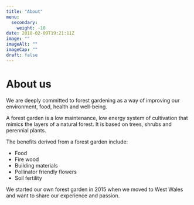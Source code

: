 ```yaml
---
title: "About"
menu: 
  secondary:
    weight: -10
date: 2018-02-09T19:21:11Z
image: ""
imageAlt: ""
imageCap: ""
draft: false
---
```


# About us

We are deeply committed to forest gardening as a way of improving our environment, food, health and well-being.

A forest garden is a low maintenance, low energy system of cultivation that mimics the layers of a natural forest. It is based on trees, shrubs and perennial plants.

The benefits derived from a forest garden include:

* Food
* Fire wood
* Building materials
* Pollinator friendly flowers
* Soil fertility

We started our own forest garden in 2015 when we moved to West Wales and want to share our experience and passion.

